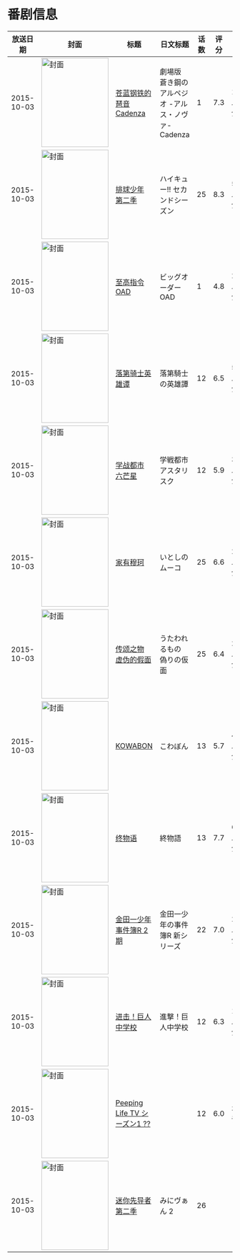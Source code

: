 # 番剧信息

|放送日期|封面|标题|日文标题|话数|评分|评分人数|
|---|---|---|---|---|---|---|
|2015-10-03|<img src="//lain.bgm.tv/pic/cover/c/a7/fa/107100_ucN2F.jpg" alt="封面" style="width:150px;height:200px;object-fit:cover;">|[苍蓝钢铁的琶音 Cadenza](https://bangumi.tv/subject/107100)|劇場版 蒼き鋼のアルペジオ -アルス・ノヴァ- Cadenza|1|7.3|1257人评分|
|2015-10-03|<img src="//lain.bgm.tv/pic/cover/c/04/3d/120236_AffBR.jpg" alt="封面" style="width:150px;height:200px;object-fit:cover;">|[排球少年 第二季](https://bangumi.tv/subject/120236)|ハイキュー!! セカンドシーズン|25|8.3|5842人评分|
|2015-10-03|<img src="//lain.bgm.tv/pic/cover/c/2e/b0/126157_5M659.jpg" alt="封面" style="width:150px;height:200px;object-fit:cover;">|[至高指令 OAD](https://bangumi.tv/subject/126157)|ビッグオーダー OAD|1|4.8|296人评分|
|2015-10-03|<img src="//lain.bgm.tv/pic/cover/c/56/1a/127724_DSo0K.jpg" alt="封面" style="width:150px;height:200px;object-fit:cover;">|[落第骑士英雄谭](https://bangumi.tv/subject/127724)|落第騎士の英雄譚|12|6.5|5771人评分|
|2015-10-03|<img src="//lain.bgm.tv/pic/cover/c/fa/05/130250_V5992.jpg" alt="封面" style="width:150px;height:200px;object-fit:cover;">|[学战都市 六芒星](https://bangumi.tv/subject/130250)|学戦都市アスタリスク|12|5.9|3472人评分|
|2015-10-03|<img src="//lain.bgm.tv/pic/cover/c/84/ff/131803_NuSAB.jpg" alt="封面" style="width:150px;height:200px;object-fit:cover;">|[家有穆珂](https://bangumi.tv/subject/131803)|いとしのムーコ|25|6.6|220人评分|
|2015-10-03|<img src="//lain.bgm.tv/pic/cover/c/2a/44/136336_maCsq.jpg" alt="封面" style="width:150px;height:200px;object-fit:cover;">|[传颂之物 虚伪的假面](https://bangumi.tv/subject/136336)|うたわれるもの 偽りの仮面|25|6.4|2108人评分|
|2015-10-03|<img src="//lain.bgm.tv/pic/cover/c/81/ee/136764_9v1Ih.jpg" alt="封面" style="width:150px;height:200px;object-fit:cover;">|[KOWABON](https://bangumi.tv/subject/136764)|こわぼん|13|5.7|494人评分|
|2015-10-03|<img src="//lain.bgm.tv/pic/cover/c/b0/4d/138829_QtBqr.jpg" alt="封面" style="width:150px;height:200px;object-fit:cover;">|[终物语](https://bangumi.tv/subject/138829)|終物語|13|7.7|6873人评分|
|2015-10-03|<img src="//lain.bgm.tv/pic/cover/c/32/a8/139950_rp2fr.jpg" alt="封面" style="width:150px;height:200px;object-fit:cover;">|[金田一少年事件簿R 2期](https://bangumi.tv/subject/139950)|金田一少年の事件簿R 新シリーズ|22|7.0|289人评分|
|2015-10-03|<img src="//lain.bgm.tv/pic/cover/c/29/d0/141781_2d7df.jpg" alt="封面" style="width:150px;height:200px;object-fit:cover;">|[进击！巨人中学校](https://bangumi.tv/subject/141781)|進撃！巨人中学校|12|6.3|1225人评分|
|2015-10-03|<img src="//lain.bgm.tv/pic/cover/c/9e/d4/146401_H2qFy.jpg" alt="封面" style="width:150px;height:200px;object-fit:cover;">|[Peeping Life TV シーズン1 ??](https://bangumi.tv/subject/146401)||12|6.0|30人评分|
|2015-10-03|<img src="//lain.bgm.tv/pic/cover/c/33/59/513462_hHcGP.jpg" alt="封面" style="width:150px;height:200px;object-fit:cover;">|[迷你先导者 第二季](https://bangumi.tv/subject/513462)|みにヴぁん 2|26|||
